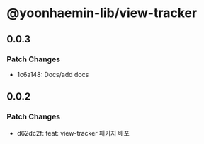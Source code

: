 # @yoonhaemin-lib/view-tracker

## 0.0.3

### Patch Changes

- 1c6a148: Docs/add docs

## 0.0.2

### Patch Changes

- d62dc2f: feat: view-tracker 패키지 배포
